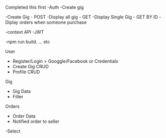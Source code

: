 Completed this first
-Auth 
-Create gig

<!-- * NOW -->
-Create Gig - POST
-Display all gig - GET
-Display Single Gig - GET BY ID
-Diplay orders when someone purchase

<!-- Auth -->
-context API
-JWT

<!-- Test -->
-npm run build. ... etc

<!-- Schema Guide -->
User
- Register/Login > Googgle/Facebook or Credentials
- Create Gig CRUD
- Profile CRUD

Gig
- Gig Data
- Filter

Orders
- Order Data
- Notified order to seller

<!-- Modals -->
-Select 

<!-- Dashboard Analyst (simple)  -->